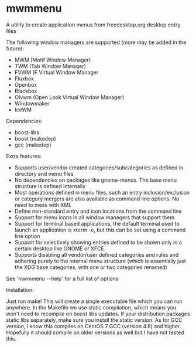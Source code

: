 # mwmmenu
A utility to create application menus from freedesktop.org desktop entry files

The following window managers are supported (more may be added in the future):
* MWM (Motif Window Manager)
* TWM (Tab Window Manager)
* FVWM (F Virtual Window Manager
* Fluxbox
* Openbox
* Blackbox
* Olvwm (Open Look Virtual Window Manager)
* Windowmaker
* IceWM

Dependencies:
* boost-libs
* boost (makedep)
* gcc (makedep) 

Extra features:
* Supports user/vendor created categories/subcategories as defined in
  directory and menu files
* No dependencies on packages like gnome-menus. The base menu structure is
  defined internally
* Most operations defined in menu files, such an entry inclusion/exclusion
  or category mergers are also available as command line options. No need to
  mess with XML
* Define non-standard entry and icon locations from the command line
* Support for menu icons in all window managers that support them
* Support for terminal based applications, the default terminal used to launch
  an application is xterm -e, but this can be set using a command line option
* Support for selectively showing entries defined to be shown only in a certain
  desktop like GNOME or XFCE.
* Supports disabling all vendor/user defined categories and rules and adhering
  purely to the internal menu structure (which is essentially just the XDG base
  categories, with one or two categories renamed)

See 'mwmmenu --help' for a full list of options

Installation:

Just run make! This will create a single executable file which you can run
anywhere. In the Makefile we use static compilation, which means you won't
need to recompile on boost libs updates. If your distribution packages static
libs separately, make sure you install the static version. As for GCC version,
I know this compiles on CentOS 7 GCC (version 4.8) and higher. Hopefully it
should compile on older versions as well but I have not tested this.
